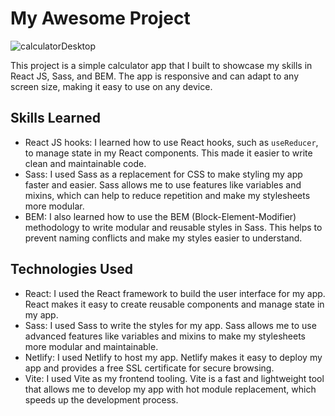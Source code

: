 # My Awesome Project
![calculatorDesktop](https://user-images.githubusercontent.com/95954371/207591582-356b788c-e034-4c77-86fb-5116688f6e2f.png)

This project is a simple calculator app that I built to showcase my skills in React JS, Sass, and BEM. The app is responsive and can adapt to any screen size, making it easy to use on any device.

## Skills Learned

- React JS hooks: I learned how to use React hooks, such as `useReducer`, to manage state in my React components. This made it easier to write clean and maintainable code.
- Sass: I used Sass as a replacement for CSS to make styling my app faster and easier. Sass allows me to use features like variables and mixins, which can help to reduce repetition and make my stylesheets more modular.
- BEM: I also learned how to use the BEM (Block-Element-Modifier) methodology to write modular and reusable styles in Sass. This helps to prevent naming conflicts and make my styles easier to understand.

## Technologies Used

- React: I used the React framework to build the user interface for my app. React makes it easy to create reusable components and manage state in my app.
- Sass: I used Sass to write the styles for my app. Sass allows me to use advanced features like variables and mixins to make my stylesheets more modular and maintainable.
- Netlify: I used Netlify to host my app. Netlify makes it easy to deploy my app and provides a free SSL certificate for secure browsing.
- Vite: I used Vite as my frontend tooling. Vite is a fast and lightweight tool that allows me to develop my app with hot module replacement, which speeds up the development process.
